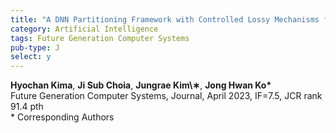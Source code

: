 ```yaml
---
title: "A DNN Partitioning Framework with Controlled Lossy Mechanisms for Edge-Cloud Collaborative Intelligence"
category: Artificial Intelligence
tags: Future Generation Computer Systems
pub-type: J
select: y
---
```


**Hyochan Kima**, **Ji Sub Choia**, **Jungrae Kim\∗**, **Jong Hwan Ko\*** <br>
Future Generation Computer Systems, Journal, April 2023, IF=7.5, JCR rank 91.4 pth <br>
\* Corresponding Authors
